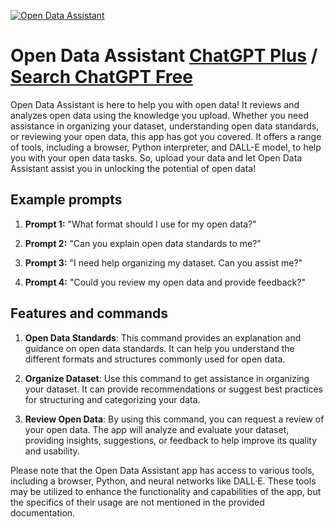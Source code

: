 
[![Open Data Assistant](https://files.oaiusercontent.com/file-nhmg83pNlkhSwLSsQ2XsdmDt?se=2123-10-17T00%3A22%3A00Z&sp=r&sv=2021-08-06&sr=b&rscc=max-age%3D31536000%2C%20immutable&rscd=attachment%3B%20filename%3Dd85bae45-226d-4f2f-a9d1-20b75f7bd1c3.png&sig=QK0VRANt02Udw%2BnpuFbPmc1Yxpyybxs2ESfHe6rFAws%3D)](https://chat.openai.com/g/g-KYpp5S8Zo-open-data-assistant)

# Open Data Assistant [ChatGPT Plus](https://chat.openai.com/g/g-KYpp5S8Zo-open-data-assistant) / [Search ChatGPT Free](https://gptcall.net/index.html#/?search=Open%20Data%20Assistant)

Open Data Assistant is here to help you with open data! It reviews and analyzes open data using the knowledge you upload. Whether you need assistance in organizing your dataset, understanding open data standards, or reviewing your open data, this app has got you covered. It offers a range of tools, including a browser, Python interpreter, and DALL-E model, to help you with your open data tasks. So, upload your data and let Open Data Assistant assist you in unlocking the potential of open data!

## Example prompts

1. **Prompt 1:** "What format should I use for my open data?"

2. **Prompt 2:** "Can you explain open data standards to me?"

3. **Prompt 3:** "I need help organizing my dataset. Can you assist me?"

4. **Prompt 4:** "Could you review my open data and provide feedback?"

## Features and commands

1. **Open Data Standards**: This command provides an explanation and guidance on open data standards. It can help you understand the different formats and structures commonly used for open data.

2. **Organize Dataset**: Use this command to get assistance in organizing your dataset. It can provide recommendations or suggest best practices for structuring and categorizing your data.

3. **Review Open Data**: By using this command, you can request a review of your open data. The app will analyze and evaluate your dataset, providing insights, suggestions, or feedback to help improve its quality and usability.

Please note that the Open Data Assistant app has access to various tools, including a browser, Python, and neural networks like DALL·E. These tools may be utilized to enhance the functionality and capabilities of the app, but the specifics of their usage are not mentioned in the provided documentation.


